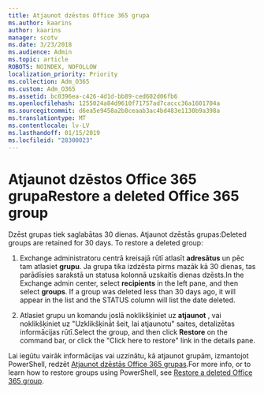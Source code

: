 ```yaml
---
title: Atjaunot dzēstos Office 365 grupa
ms.author: kaarins
author: kaarins
manager: scotv
ms.date: 3/23/2018
ms.audience: Admin
ms.topic: article
ROBOTS: NOINDEX, NOFOLLOW
localization_priority: Priority
ms.collection: Adm_O365
ms.custom: Adm_O365
ms.assetid: bc0396ea-c426-4d1d-bb89-ced602d06fb6
ms.openlocfilehash: 1255024a84d9610f71757ad7caccc36a1601704a
ms.sourcegitcommit: d6ea5e9458a2b8ceaab3ac4bd483e1130b9a398a
ms.translationtype: MT
ms.contentlocale: lv-LV
ms.lasthandoff: 01/15/2019
ms.locfileid: "28300023"
---
```

# <a name="restore-a-deleted-office-365-group"></a><span data-ttu-id="e744c-102">Atjaunot dzēstos Office 365 grupa</span><span class="sxs-lookup"><span data-stu-id="e744c-102">Restore a deleted Office 365 group</span></span>

<span data-ttu-id="e744c-p101">Dzēst grupas tiek saglabātas 30 dienas. Atjaunot dzēstās grupas:</span><span class="sxs-lookup"><span data-stu-id="e744c-p101">Deleted groups are retained for 30 days. To restore a deleted group:</span></span>
  
1. <span data-ttu-id="e744c-p102">Exchange administratoru centrā kreisajā rūtī atlasīt **adresātus** un pēc tam atlasiet **grupu**. Ja grupa tika izdzēsta pirms mazāk kā 30 dienas, tas parādīsies sarakstā un statusa kolonnā uzskaitīs dienas dzēsts.</span><span class="sxs-lookup"><span data-stu-id="e744c-p102">In the Exchange admin center, select **recipients** in the left pane, and then select **groups**. If a group was deleted less than 30 days ago, it will appear in the list and the STATUS column will list the date deleted.</span></span>
    
2. <span data-ttu-id="e744c-107">Atlasiet grupu un komandu joslā noklikšķiniet uz **atjaunot** , vai noklikšķiniet uz "Uzklikšķināt šeit, lai atjaunotu" saites, detalizētas informācijas rūtī.</span><span class="sxs-lookup"><span data-stu-id="e744c-107">Select the group, and then click **Restore** on the command bar, or click the "Click here to restore" link in the details pane.</span></span> 
    
<span data-ttu-id="e744c-108">Lai iegūtu vairāk informācijas vai uzzinātu, kā atjaunot grupām, izmantojot PowerShell, redzēt [Atjaunot dzēstās Office 365 grupas](https://go.microsoft.com/fwlink/?linkid=867802).</span><span class="sxs-lookup"><span data-stu-id="e744c-108">For more info, or to learn how to restore groups using PowerShell, see [Restore a deleted Office 365 group](https://go.microsoft.com/fwlink/?linkid=867802).</span></span>
  

